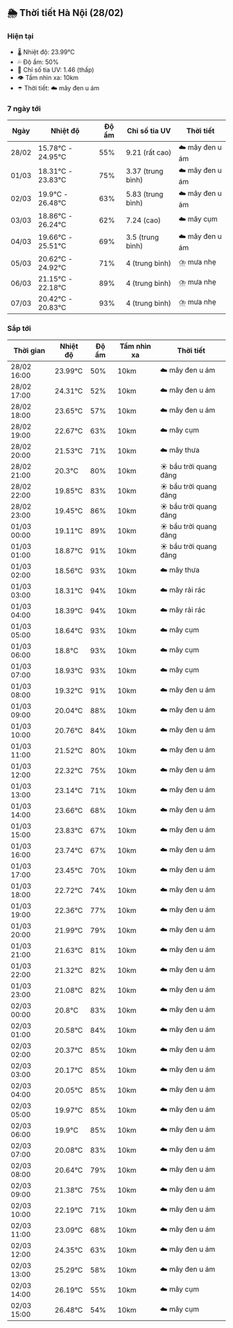 ## 🌦️ Thời tiết Hà Nội (28/02)

### Hiện tại

- 🌡️ Nhiệt độ: 23.99℃
- 💦 Độ ẩm: 50%
- 🌟 Chỉ số tia UV: 1.46 (thấp)
- 👁️ Tầm nhìn xa: 10km
- ☂️ Thời tiết: ☁️ mây đen u ám

### 7 ngày tới

| Ngày | Nhiệt độ | Độ ẩm | Chỉ số tia UV | Thời tiết |
| --- | --- | --- | --- | --- |
| 28/02 | 15.78℃ - 24.95℃ | 55% | 9.21 (rất cao) | ☁️ mây đen u ám |
| 01/03 | 18.31℃ - 23.83℃ | 75% | 3.37 (trung bình) | ☁️ mây đen u ám |
| 02/03 | 19.9℃ - 26.48℃ | 63% | 5.83 (trung bình) | ☁️ mây đen u ám |
| 03/03 | 18.86℃ - 26.24℃ | 62% | 7.24 (cao) | ☁️ mây cụm |
| 04/03 | 19.66℃ - 25.51℃ | 69% | 3.5 (trung bình) | ☁️ mây đen u ám |
| 05/03 | 20.62℃ - 24.92℃ | 71% | 4 (trung bình) | ⛈️ mưa nhẹ |
| 06/03 | 21.15℃ - 22.18℃ | 89% | 4 (trung bình) | ⛈️ mưa nhẹ |
| 07/03 | 20.42℃ - 20.83℃ | 93% | 4 (trung bình) | ⛈️ mưa nhẹ |

### Sắp tới

| Thời gian | Nhiệt độ | Độ ẩm | Tầm nhìn xa | Thời tiết |
| --- | --- | --- | --- | --- |
| 28/02 16:00 | 23.99℃ | 50% | 10km | ☁️ mây đen u ám |
| 28/02 17:00 | 24.31℃ | 52% | 10km | ☁️ mây đen u ám |
| 28/02 18:00 | 23.65℃ | 57% | 10km | ☁️ mây đen u ám |
| 28/02 19:00 | 22.67℃ | 63% | 10km | ☁️ mây cụm |
| 28/02 20:00 | 21.53℃ | 71% | 10km | ☁️ mây thưa |
| 28/02 21:00 | 20.3℃ | 80% | 10km | ☀️ bầu trời quang đãng |
| 28/02 22:00 | 19.85℃ | 83% | 10km | ☀️ bầu trời quang đãng |
| 28/02 23:00 | 19.45℃ | 86% | 10km | ☀️ bầu trời quang đãng |
| 01/03 00:00 | 19.11℃ | 89% | 10km | ☀️ bầu trời quang đãng |
| 01/03 01:00 | 18.87℃ | 91% | 10km | ☀️ bầu trời quang đãng |
| 01/03 02:00 | 18.56℃ | 93% | 10km | ☁️ mây thưa |
| 01/03 03:00 | 18.31℃ | 94% | 10km | ☁️ mây rải rác |
| 01/03 04:00 | 18.39℃ | 94% | 10km | ☁️ mây rải rác |
| 01/03 05:00 | 18.64℃ | 93% | 10km | ☁️ mây cụm |
| 01/03 06:00 | 18.8℃ | 93% | 10km | ☁️ mây cụm |
| 01/03 07:00 | 18.93℃ | 93% | 10km | ☁️ mây cụm |
| 01/03 08:00 | 19.32℃ | 91% | 10km | ☁️ mây đen u ám |
| 01/03 09:00 | 20.04℃ | 88% | 10km | ☁️ mây đen u ám |
| 01/03 10:00 | 20.76℃ | 84% | 10km | ☁️ mây đen u ám |
| 01/03 11:00 | 21.52℃ | 80% | 10km | ☁️ mây đen u ám |
| 01/03 12:00 | 22.32℃ | 75% | 10km | ☁️ mây đen u ám |
| 01/03 13:00 | 23.14℃ | 71% | 10km | ☁️ mây đen u ám |
| 01/03 14:00 | 23.66℃ | 68% | 10km | ☁️ mây đen u ám |
| 01/03 15:00 | 23.83℃ | 67% | 10km | ☁️ mây đen u ám |
| 01/03 16:00 | 23.74℃ | 67% | 10km | ☁️ mây đen u ám |
| 01/03 17:00 | 23.45℃ | 70% | 10km | ☁️ mây đen u ám |
| 01/03 18:00 | 22.72℃ | 74% | 10km | ☁️ mây đen u ám |
| 01/03 19:00 | 22.36℃ | 77% | 10km | ☁️ mây đen u ám |
| 01/03 20:00 | 21.99℃ | 79% | 10km | ☁️ mây đen u ám |
| 01/03 21:00 | 21.63℃ | 81% | 10km | ☁️ mây đen u ám |
| 01/03 22:00 | 21.32℃ | 82% | 10km | ☁️ mây đen u ám |
| 01/03 23:00 | 21.08℃ | 82% | 10km | ☁️ mây đen u ám |
| 02/03 00:00 | 20.8℃ | 83% | 10km | ☁️ mây đen u ám |
| 02/03 01:00 | 20.58℃ | 84% | 10km | ☁️ mây đen u ám |
| 02/03 02:00 | 20.37℃ | 85% | 10km | ☁️ mây đen u ám |
| 02/03 03:00 | 20.17℃ | 85% | 10km | ☁️ mây đen u ám |
| 02/03 04:00 | 20.05℃ | 85% | 10km | ☁️ mây đen u ám |
| 02/03 05:00 | 19.97℃ | 85% | 10km | ☁️ mây đen u ám |
| 02/03 06:00 | 19.9℃ | 85% | 10km | ☁️ mây đen u ám |
| 02/03 07:00 | 20.08℃ | 83% | 10km | ☁️ mây đen u ám |
| 02/03 08:00 | 20.64℃ | 79% | 10km | ☁️ mây đen u ám |
| 02/03 09:00 | 21.38℃ | 75% | 10km | ☁️ mây đen u ám |
| 02/03 10:00 | 22.19℃ | 71% | 10km | ☁️ mây đen u ám |
| 02/03 11:00 | 23.09℃ | 68% | 10km | ☁️ mây đen u ám |
| 02/03 12:00 | 24.35℃ | 63% | 10km | ☁️ mây đen u ám |
| 02/03 13:00 | 25.29℃ | 58% | 10km | ☁️ mây đen u ám |
| 02/03 14:00 | 26.19℃ | 55% | 10km | ☁️ mây cụm |
| 02/03 15:00 | 26.48℃ | 54% | 10km | ☁️ mây cụm |
